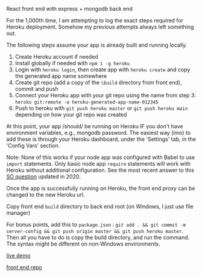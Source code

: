 React front end with express + mongodb back end

For the 1,000th time, I am attempting to log the exact steps required for Heroku deployment. Somehow my previous attempts always left something out.

The following steps assume your app is already built and running locally.

1. Create Heroku account if needed
2. Install globally if needed with `npm i -g heroku`
3. Login with `heroku login`, then create app with `heroku create` and copy the generated app name somewhere
4. Create git repo (add a copy of the `\build` directory from front end), commit and push
5. Connect your Heroku app with your git repo using the name from step 3:
   `heroku git:remote -a heroku-generated-app-name-012345`
6. Push to heroku with `git push heroku master` or `git push heroku main` depending on how your git repo was created

At this point, your app /should/ be running on Heroku IF you don't have environment variables, e.g., mongodb password. The easiest way (imo) to add these is through your Heroku dashboard, under the 'Settings' tab, in the 'Config Vars' section.

Note: None of this works if your node app was configured with Babel to use `import` statements. Only basic node app `require` statements will work with Heroku without additional configuration. See the most recent answer to this [SO question](https://stackoverflow.com/questions/36781542/package-json-start-script-babel-node-not-found-on-heroku-deploy/56894885) updated in 2020.

Once the app is successfully running on Heroku, the front end proxy can be changed to the new Heroku url.

Copy front end `build` directory to back end root (on Windows, I just use file manager)

For bonus points, add this to `package.json` : `git add . && git commit -m server-config && git push origin master && git push heroku master`. Then all you have to do is copy the build directory, and run the command. The syntax might be different on non-Windows environments.

[live demo](https://sheltered-scrubland-08732.herokuapp.com/)

[front end repo](https://github.com/I-keep-trying/countries3.1)
